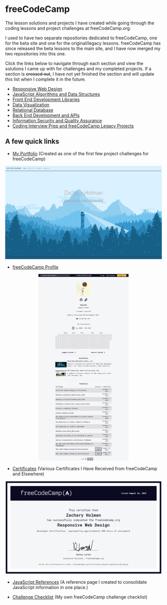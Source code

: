 # freeCodeCamp

The lesson solutions and projects I have created while going through the coding lessons and project challenges at freeCodeCamp.org.

I used to have two separate repositories dedicated to freeCodeCamp, one for the beta site and one for the original/legacy lessons. freeCodeCamp has since released the beta lessons to the main site, and I have now merged my two repositories into this one.

Click the links below to navigate through each section and view the solutions I came up with for challenges and my completed projects. If a section is ~~crossed out~~, I have not yet finished the section and will update this list when I complete it in the future.

- [Responsive Web Design](./Responsive%20Web%20Design/README.md#responsive-web-design)
- [JavaScript Algorithms and Data Structures](./JavaScript%20Algorithms%20and%20Data%20Structures/README.md#javascript-algorithms-and-data-structures)
- [Front End Development Libraries](./Front%20End%20Development%20Libraries/README.md#front-end-libraries)
- [Data Visualization](./Data%20Visualization/README.md#data-visualization)
- [Relational Database](./Relational%20Database/README.md#relational-database)
- [Back End Development and APIs](Back%20End%20Development%20and%20APIs/README.md#back-end-development-and-apis)
- [Information Security and Quality Assurance](./Information%20Securty%20and%20Quality%20Assurance/README.md#information-security-and-quality-assurance)
- [Coding Interview Prep and freeCodeCamp Legacy Projects](./Coding%20Interview%20Prep%20and%20freeCodeCamp%20Legacy%20Projects/README.md#coding-interview-prep-and-freecodecamp-legacy-projects)

## A few quick links

- [My Portfolio](https://github.com/Squibs/Squibs.github.io#my-portfolio) (Created as one of the first few project challenges for freeCodeCamp)

<p align="center"><a href="https://github.com/Squibs/Squibs.github.io#my-portfolio" target="_blank"><img src="Images/screenshots/screenshot-portfolio.png" height="300" alt="Screenshot of my portfolio page."/></a></p>

- [freeCodeCamp Profile](https://www.freecodecamp.org/squibs)

<p align="center"><a href="https://www.freecodecamp.org/squibs" target="_blank"><img src="Images/screenshots/screenshot-freeCodeCamp-profile-updated.png" height="600" alt="Screenshot of my freeCodeCamp profile."/></a></p>

- [Certificates](./Images/certificates#certificates) (Various Certificates I Have Received from freeCodeCamp and Elsewhere)

<p align="center"><a href="./Images/certificates#certificates" target="_blank"><img src="Images/certificates/my-responsive-web-design-certificate-updated.png" height="300" alt="Screenshot of my Responsive Web Design Certificate from freeCodeCamp"/></a></p>

- [JavaScript References](./JavaScript%20References.md#javascript-references) (A reference page I created to consolidate JavaScript information in one place.)

- [Challenge Checklist](./Challenge%20Checklist.md#freecodecamp-challenge-checklist) (My own freeCodeCamp challenge checklist)
